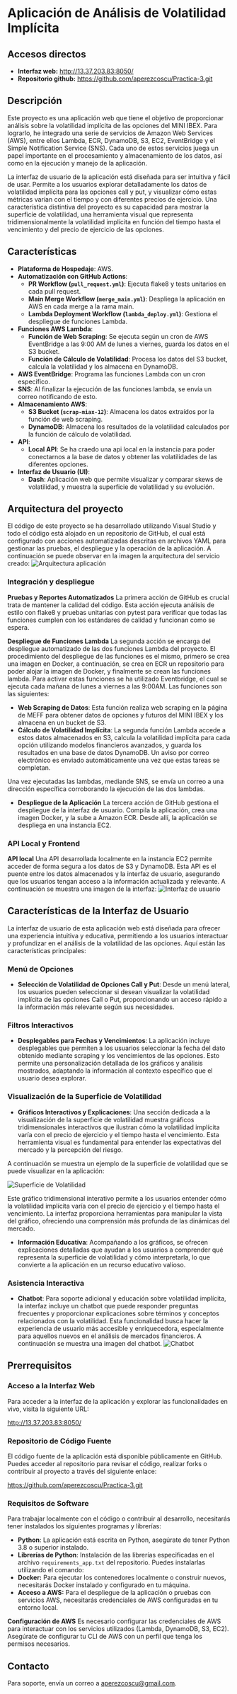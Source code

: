 # Aplicación de Análisis de Volatilidad Implícita

## Accesos directos

 - **Interfaz web:** http://13.37.203.83:8050/
 - **Repositorio github:** https://github.com/aperezcoscu/Practica-3.git


## Descripción
Este proyecto es una aplicación web que tiene el objetivo de proporcionar análisis sobre la volatilidad implícita de las opciones del MINI IBEX. Para lograrlo, he integrado una serie de servicios de Amazon Web Services (AWS), entre ellos Lambda, ECR, DynamoDB, S3, EC2, EventBridge y el Simple Notification Service (SNS). Cada uno de estos servicios juega un papel importante en el procesamiento y almacenamiento de los datos, así como en la ejecución y manejo de la aplicación.

La interfaz de usuario de la aplicación está diseñada para ser intuitiva y fácil de usar. Permite a los usuarios explorar detalladamente los datos de volatilidad implícita para las opciones call y put, y visualizar cómo estas métricas varían con el tiempo y con diferentes precios de ejercicio. Una característica distintiva del proyecto es su capacidad para mostrar la superficie de volatilidad, una herramienta visual que representa tridimensionalmente la volatilidad implícita en función del tiempo hasta el vencimiento y del precio de ejercicio de las opciones.

## Características

- **Plataforma de Hospedaje**: AWS.
- **Automatización con GitHub Actions**:
  - **PR Workflow (`pull_request.yml`)**: Ejecuta flake8 y tests unitarios en cada pull request.
  - **Main Merge Workflow (`merge_main.yml`)**: Despliega la aplicación en AWS en cada merge a la rama main.
  - **Lambda Deployment Workflow (`lambda_deploy.yml`)**: Gestiona el despliegue de funciones Lambda.
- **Funciones AWS Lambda**:
  - **Función de Web Scraping**: Se ejecuta según un cron de AWS EventBridge a las 9:00 AM de lunes a viernes, guarda los datos en el S3 bucket.
  - **Función de Cálculo de Volatilidad**: Procesa los datos del S3 bucket, calcula la volatilidad y los almacena en DynamoDB.
- **AWS EventBridge**: Programa las funciones Lambda con un cron específico.
- **SNS**: Al finalizar la ejecución de las funciones lambda, se envía un correo notificando de esto.
- **Almacenamiento AWS**:
  - **S3 Bucket (`scrap-miax-12`)**: Almacena los datos extraídos por la función de web scraping.
  - **DynamoDB**: Almacena los resultados de la volatilidad calculados por la función de cálculo de volatilidad.
- **API**:
  - **Local API**: Se ha craedo una api local en la instancia para poder conectarnos a la base de datos y obtener las volatilidades de las diferentes opciones.
- **Interfaz de Usuario (UI)**:
  - **Dash**: Aplicación web que permite visualizar y comparar skews de volatilidad, y muestra la superficie de volatilidad y su evolución.

## Arquitectura del proyecto

El código de este proyecto se ha desarrollado utilizando Visual Studio y todo el código está alojado en un repositorio de GitHub, el cual está configurado con acciones automatizadas descritas en archivos YAML para gestionar las pruebas, el despliegue y la operación de la aplicación. A continuación se puede observar en la imagen la arquitectura del servicio creado:
![Arquitectura aplicación](imagenes/arquitectura.png)

### Integración y despliegue

**Pruebas y Reportes Automatizados**
La primera acción de GitHub es crucial trata de mantener la calidad del código. Esta acción ejecuta análisis de estilo con flake8 y pruebas unitarias con pytest para verificar que todas las funciones cumplen con los estándares de calidad y funcionan como se espera.

**Despliegue de Funciones Lambda**
La segunda acción se encarga del despliegue automatizado de las dos funciones Lambda del proyecto. El procedimiento del despliegue de las funciones es el mismo, primero se crea una imagen en Docker, a continuación, se crea en ECR un repositorio para poder alojar la imagen de Docker, y finalmente se crean las funciones lambda.
Para activar estas funciones se ha utilizado Eventbridge, el cual se ejecuta cada mañana de lunes a viernes a las 9:00AM. Las funciones son las siguientes:

 - **Web Scraping de Datos**: Esta función realiza web scraping en la página de MEFF para obtener datos de opciones y futuros del MINI IBEX y los almacena en un bucket de S3.
 - **Cálculo de Volatilidad Implícita**: La segunda función Lambda accede a estos datos almacenados en S3, calcula la volatilidad implícita para cada opción utilizando modelos financieros avanzados, y guarda los resultados en una base de datos DynamoDB. Un aviso por correo electrónico es enviado automáticamente una vez que estas tareas se completan.

Una vez ejecutadas las lambdas, mediande SNS, se envía un correo a una dirección específica corroborando la ejecución de las dos lambdas.

 - **Despliegue de la Aplicación**
 La tercera acción de GitHub gestiona el despliegue de la interfaz de usuario. Compila la aplicación, crea una imagen Docker, y la sube a Amazon ECR. Desde allí, la aplicación se despliega en una instancia EC2.

### API Local y Frontend
**API local**
Una API desarrollada localmente en la instancia EC2 permite acceder de forma segura a los datos de S3 y DynamoDB. Esta API es el puente entre los datos almacenados y la interfaz de usuario, asegurando que los usuarios tengan acceso a la información actualizada y relevante.
A continuación se muestra una imagen de la interfaz:
![Interfaz de usuario](imagenes/interfaz.png)

## Características de la Interfaz de Usuario

La interfaz de usuario de esta aplicación web está diseñada para ofrecer una experiencia intuitiva y educativa, permitiendo a los usuarios interactuar y profundizar en el análisis de la volatilidad de las opciones. Aquí están las características principales:

### Menú de Opciones

- **Selección de Volatilidad de Opciones Call y Put**: Desde un menú lateral, los usuarios pueden seleccionar si desean visualizar la volatilidad implícita de las opciones Call o Put, proporcionando un acceso rápido a la información más relevante según sus necesidades.

### Filtros Interactivos

- **Desplegables para Fechas y Vencimientos**: La aplicación incluye desplegables que permiten a los usuarios seleccionar la fecha del dato obtenido mediante scraping y los vencimientos de las opciones. Esto permite una personalización detallada de los gráficos y análisis mostrados, adaptando la información al contexto específico que el usuario desea explorar.

### Visualización de la Superficie de Volatilidad

- **Gráficos Interactivos y Explicaciones**: Una sección dedicada a la visualización de la superficie de volatilidad muestra gráficos tridimensionales interactivos que ilustran cómo la volatilidad implícita varía con el precio de ejercicio y el tiempo hasta el vencimiento. Esta herramienta visual es fundamental para entender las expectativas del mercado y la percepción del riesgo.

A continuación se muestra un ejemplo de la superficie de volatilidad que se puede visualizar en la aplicación:

![Superficie de Volatilidad](imagenes/superficie.png)

Este gráfico tridimensional interativo permite a los usuarios entender cómo la volatilidad implícita varía con el precio de ejercicio y el tiempo hasta el vencimiento. La interfaz proporciona herramientas para manipular la vista del gráfico, ofreciendo una comprensión más profunda de las dinámicas del mercado.

- **Información Educativa**: Acompañando a los gráficos, se ofrecen explicaciones detalladas que ayudan a los usuarios a comprender qué representa la superficie de volatilidad y cómo interpretarla, lo que convierte a la aplicación en un recurso educativo valioso.

### Asistencia Interactiva

- **Chatbot**: Para soporte adicional y educación sobre volatilidad implícita, la interfaz incluye un chatbot que puede responder preguntas frecuentes y proporcionar explicaciones sobre términos y conceptos relacionados con la volatilidad. Esta funcionalidad busca hacer la experiencia de usuario más accesible y enriquecedora, especialmente para aquellos nuevos en el análisis de mercados financieros.
A continuación se muestra una imagen del chatbot.
![Chatbot](imagenes/chatbot.png)


## Prerrequisitos

### Acceso a la Interfaz Web

Para acceder a la interfaz de la aplicación y explorar las funcionalidades en vivo, visita la siguiente URL:

http://13.37.203.83:8050/

### Repositorio de Código Fuente

El código fuente de la aplicación está disponible públicamente en GitHub. Puedes acceder al repositorio para revisar el código, realizar forks o contribuir al proyecto a través del siguiente enlace:

https://github.com/aperezcoscu/Practica-3.git


### Requisitos de Software

Para trabajar localmente con el código o contribuir al desarrollo, necesitarás tener instalados los siguientes programas y librerías:

- **Python**: La aplicación está escrita en Python, asegúrate de tener Python 3.8 o superior instalado.
- **Librerías de Python**: Instalación de las librerías especificadas en el archivo `requirements_app.txt` del repositorio. Puedes instalarlas utilizando el comando:
- **Docker:** Para ejecutar los contenedores localmente o construir nuevos, necesitarás Docker instalado y configurado en tu máquina.
- **Acceso a AWS:** Para el despliegue de la aplicación o pruebas con servicios AWS, necesitarás credenciales de AWS configuradas en tu entorno local.

**Configuración de AWS**
Es necesario configurar las credenciales de AWS para interactuar con los servicios utilizados (Lambda, DynamoDB, S3, EC2). Asegúrate de configurar tu CLI de AWS con un perfil que tenga los permisos necesarios.

## Contacto

Para soporte, envía un correo a aperezcoscu@gmail.com.